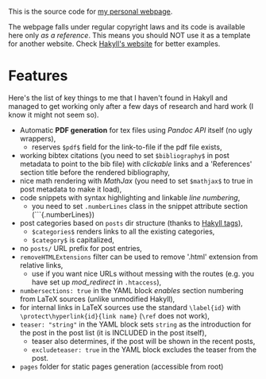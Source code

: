 This is the source code for [my personal webpage](http://fiedlr.sk/). 

The webpage falls under regular copyright laws and its code is available here only _as a reference_. This means you should NOT use it as a template for another website. Check [Hakyll's website](https://jaspervdj.be/hakyll) for better examples.

# Features

Here's the list of key things to me that I haven't found in Hakyll and managed to get working only after a few days of research and hard work (I know it might not seem so).

- Automatic **PDF generation** for tex files using _Pandoc API_ itself (no ugly wrappers),
  - reserves `$pdf$` field for the link-to-file if the pdf file exists,
- working bibtex citations (you need to set `$bibliography$` in post metadata to point to the bib file) with _clickable_ links and a 'References' section title before the rendered bibliography,
- nice math rendering with _MathJax_ (you need to set `$mathjax$` to true in post metadata to make it load),
- code snippets with syntax highlighting and linkable _line numbering_,
  - you need to set `.numberLines` class in the snippet attribute section (\`\`\`\{.numberLines\})
- post categories based on `posts` dir structure (thanks to [Hakyll tags](https://jaspervdj.be/hakyll/reference/Hakyll-Web-Tags.html)),
  - `$categories$` renders links to all the existing categories,
  - `$category$` is capitalized,
- no `posts/` URL prefix for post entries,
- `removeHTMLExtensions` filter can be used to remove '.html' extension from relative links,
  - use if you want nice URLs without messing with the routes (e.g. you have set up *mod_redirect* in `.htaccess`),
- `numbersections: true` in the YAML block *enables* section numbering from LaTeX sources (unlike unmodified Hakyll),
- for internal links in LaTeX sources use the standard `\label{id}` with `\protect\hyperlink{id}{link name}` (`\ref` does not work),
- `teaser: "string"` in the YAML block sets `string` as the introduction for the post in the post list (it is INCLUDED in the post itself),
  - teaser also determines, if the post will be shown in the recent posts, 
  - `excludeteaser: true` in the YAML block excludes the teaser from the post.
- `pages` folder for static pages generation (accessible from root)
